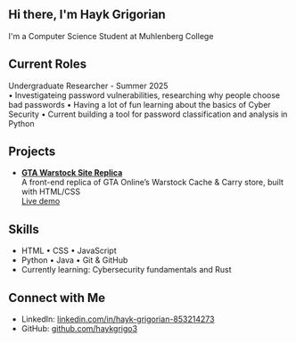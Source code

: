 ## Hi there, I'm Hayk Grigorian

I'm a Computer Science Student at Muhlenberg College

## Current Roles

Undergraduate Researcher - Summer 2025  
• Investigateing password vulnerabilities, researching why people choose bad passwords 
• Having a lot of fun learning about the basics of Cyber Security 
• Current building a tool for password classification and analysis in Python



## Projects

- **[GTA Warstock Site Replica](https://github.com/haykgrigo3/warstock-clone)**  
  A front-end replica of GTA Online’s Warstock Cache & Carry store, built with HTML/CSS  
   [Live demo](https://haykgrigo3.github.io/warstock-clone/)

##  Skills

- HTML • CSS • JavaScript  
- Python • Java • Git & GitHub    
- Currently learning: Cybersecurity fundamentals and Rust

##  Connect with Me

- LinkedIn: [linkedin.com/in/hayk-grigorian-853214273](www.linkedin.com/in/hayk-grigorian-853214273)
- GitHub: [github.com/haykgrigo3](https://github.com/haykgrigo3)


<!--
**haykgrigo3/haykgrigo3** is a ✨ _special_ ✨ repository because its `README.md` (this file) appears on your GitHub profile.

Here are some ideas to get you started:

- 🔭 I’m currently working on ...
- 🌱 I’m currently learning ...
- 👯 I’m looking to collaborate on ...
- 🤔 I’m looking for help with ...
- 💬 Ask me about ...
- 📫 How to reach me: ...
- 😄 Pronouns: ...
- ⚡ Fun fact: ...
-->
